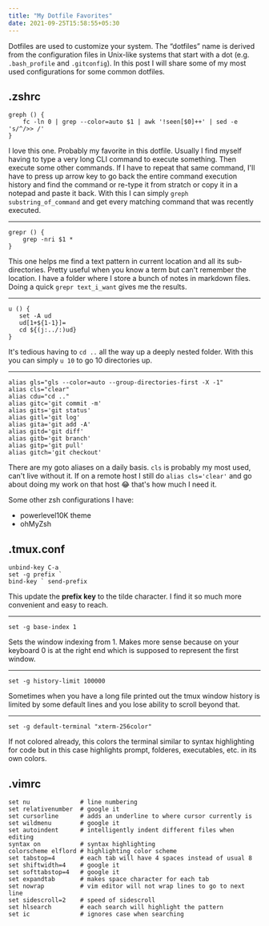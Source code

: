 ```yaml
---
title: "My Dotfile Favorites"
date: 2021-09-25T15:58:55+05:30
---
```


Dotfiles are used to customize your system. The “dotfiles” name is derived from the configuration files in Unix-like systems that start with a dot (e.g. `.bash_profile` and `.gitconfig`). In this post I will share some of my most used configurations for some common dotfiles.

## .zshrc

```shell
greph () {
    fc -ln 0 | grep --color=auto $1 | awk '!seen[$0]++' | sed -e 's/^/>> /'
}
```
I love this one. Probably my favorite in this dotfile. Usually I find myself having to type a very long CLI command to execute something. Then execute some other commands. If I have to repeat that same command, I'll have to press up arrow key to go back the entire command execution history and find the command or re-type it from stratch or copy it in a notepad and paste it back. With this I can simply `greph substring_of_command` and get every matching command that was recently executed.

---

```shell
grepr () {
    grep -nri $1 *
}
```
This one helps me find a text pattern in current location and all its sub-directories. Pretty useful when you know a term but can't remember the location. I have a folder where I store a bunch of notes in markdown files. Doing a quick `grepr text_i_want` gives me the results.

---

```shell
u () {
   set -A ud
   ud[1+${1-1}]=
   cd ${(j:../:)ud}
}
```
It's tedious having to `cd ..` all the way up a deeply nested folder. With this you can simply `u 10` to go 10 directories up.

---

```shell
alias gls="gls --color=auto --group-directories-first -X -1"
alias cls="clear"
alias cdu="cd .."
alias gitc='git commit -m'
alias gits='git status'
alias gitl='git log'
alias gita='git add -A'
alias gitd='git diff'
alias gitb='git branch'
alias gitp='git pull'
alias gitch='git checkout'
```
There are my goto aliases on a daily basis. `cls` is probably my most used, can't live without it. If on a remote host I still do `alias cls='clear'` and go about doing my work on that host 😂 that's how much I need it.

Some other zsh configurations I have:
+ powerlevel10K theme
+ ohMyZsh

## .tmux.conf
```shell
unbind-key C-a
set -g prefix `
bind-key ` send-prefix
```
This update the **prefix key** to the tilde character. I find it so much more convenient and easy to reach.

---

```shell
set -g base-index 1
```
Sets the window indexing from 1. Makes more sense because on your keyboard 0 is at the right end which is supposed to represent the first window.

---

```shell
set -g history-limit 100000
```
Sometimes when you have a long file printed out the tmux window history is limited by some default lines and you lose ability to scroll beyond that.

---

```shell
set -g default-terminal "xterm-256color"
```
If not colored already, this colors the terminal similar to syntax highlighting for code but in this case highlights prompt, folderes, executables, etc. in its own colors.

## .vimrc
```shell
set nu              # line numbering
set relativenumber  # google it
set cursorline      # adds an underline to where cursor currently is
set wildmenu        # google it
set autoindent      # intelligently indent different files when editing
syntax on           # syntax highlighting
colorscheme elflord # highlighting color scheme
set tabstop=4       # each tab will have 4 spaces instead of usual 8
set shiftwidth=4    # google it
set softtabstop=4   # google it
set expandtab       # makes space character for each tab
set nowrap          # vim editor will not wrap lines to go to next line
set sidescroll=2    # speed of sidescroll
set hlsearch        # each search will highlight the pattern
set ic              # ignores case when searching
```
